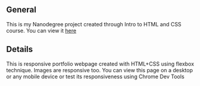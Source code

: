 ## General

This is my Nanodegree project created through Intro to HTML and CSS course. You can view it [here](http://nataliatepluhina.github.io/Nanodegree/Portfolio/src/index.html)

## Details

This is responsive portfolio webpage created with HTML+CSS using flexbox technique. Images are responsive too. You can view this page on a desktop or any mobile device or test its responsiveness using Chrome Dev Tools